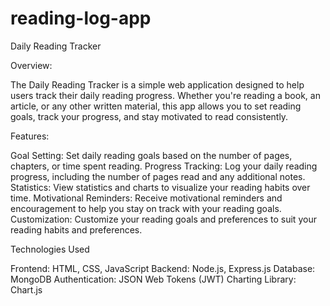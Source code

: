 # reading-log-app
Daily Reading Tracker

Overview:

The Daily Reading Tracker is a simple web application designed to help users track their daily reading progress. Whether you're reading a book, an article, or any other written material, this app allows you to set reading goals, track your progress, and stay motivated to read consistently.

Features:

Goal Setting: Set daily reading goals based on the number of pages, chapters, or time spent reading.
Progress Tracking: Log your daily reading progress, including the number of pages read and any additional notes.
Statistics: View statistics and charts to visualize your reading habits over time.
Motivational Reminders: Receive motivational reminders and encouragement to help you stay on track with your reading goals.
Customization: Customize your reading goals and preferences to suit your reading habits and preferences.

Technologies Used

Frontend: HTML, CSS, JavaScript
Backend: Node.js, Express.js
Database: MongoDB
Authentication: JSON Web Tokens (JWT)
Charting Library: Chart.js
